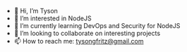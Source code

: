 - 👋 Hi, I’m Tyson
- 👀 I’m interested in NodeJS
- 🌱 I’m currently learning DevOps and Security for NodeJS
- 💞️ I’m looking to collaborate on interesting projects
- 📫 How to reach me: tysongfritz@gmail.com
